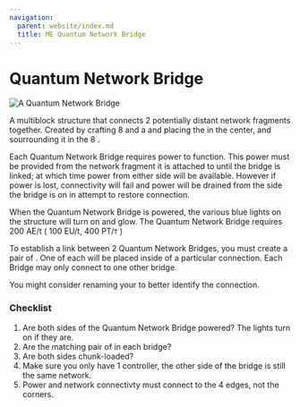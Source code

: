 ```yaml
---
navigation:
  parent: website/index.md
  title: ME Quantum Network Bridge
---
```


# Quantum Network Bridge

![A Quantum Network Bridge](../assets/large/quantum_network_bridge.png)

A multiblock structure that connects 2 potentially distant network fragments
together. Created by crafting 8 <ItemLink
id="quantum_ring"/> and a <ItemLink
id="quantum_link"/> and placing the <ItemLink
id="quantum_link"/> in the center, and
sourrounding it in the 8 <ItemLink
id="quantum_ring"/>.

Each Quantum Network Bridge requires power to function. This
power must be provided from the network fragment it is attached to until the
bridge is linked; at which time power from either side will be available.
However if power is lost, connectivity will fail and power will be drained
from the side the bridge is on in attempt to restore connection.

When the Quantum Network Bridge is powered, the various blue lights on the structure will turn on and glow.
The Quantum Network Bridge requires 200 AE/t ( 100 EU/t, 400 РТ/т )

To establish a link between 2 Quantum Network Bridges, you must
create a pair of <ItemLink
id="quantum_entangled_singularity"/>. One of
each will be placed inside of a particular connection. Each Bridge may only
connect to one other bridge.

You might consider renaming your <ItemLink
id="quantum_entangled_singularity"/> to better
identify the connection.

### Checklist

1. Are both sides of the Quantum Network Bridge powered? The lights turn on if they are.
2. Are the matching pair of <ItemLink id="quantum_entangled_singularity"/> in each bridge?
3. Are both sides chunk-loaded?
4. Make sure you only have 1 controller, the other side of the bridge is still the same network.
5. Power and network connectivty must connect to the 4 edges, not the corners.
